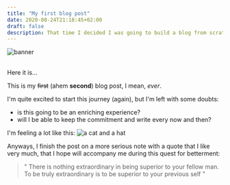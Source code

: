 ```yaml
---
title: "My first blog post"
date: 2020-08-24T21:18:45+02:00
draft: false
description: That time I decided I was going to build a blog from scratch... and then had to start all over
---
```

![banner](/img/first/start.jpg#banner)

\
Here it is... 

This is my ~~first~~ (ahem **second**) blog post, I mean, *ever*.

I'm quite excited to start this journey (again), but I'm left with some doubts:

- is this going to be an enriching experience? 
- will I be able to keep the commitment and write every now and then?

I'm feeling a lot like this:
![a cat and a hat](/img/first/letsgo.gif "This is me, when I do stuff")

Anyways, I finish the post on a more serious note with a quote that I like very much, that I hope will accompany me during this quest for betterment:

> " There is nothing extraordinary in being superior to your fellow man. To be truly extraordinary is to be superior to your previous self "
